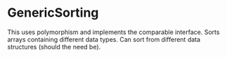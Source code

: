 # GenericSorting
This uses polymorphism and implements the comparable interface. Sorts arrays containing different data types. Can sort from different data structures (should the need be). 
